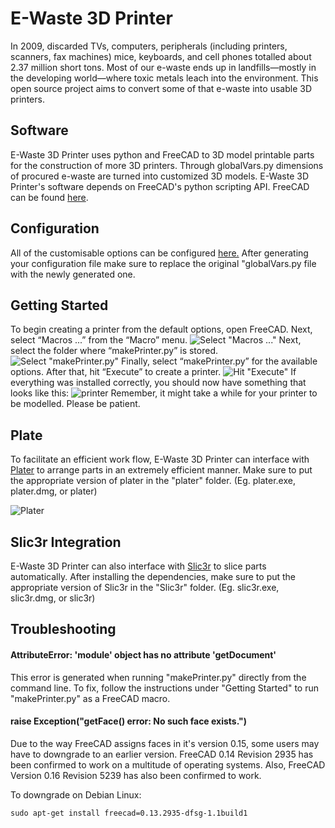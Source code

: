 # E-Waste 3D Printer
In 2009, discarded TVs, computers, peripherals (including printers, scanners, fax machines) mice, keyboards, and cell phones totalled about 2.37 million short tons. Most of our e-waste ends up in landfills—mostly in the developing world—where toxic metals leach into the environment. This open source project aims to convert some of that e-waste into usable 3D printers. 
## Software
E-Waste 3D Printer uses python and FreeCAD to 3D model printable parts for the construction of more 3D printers. Through globalVars.py dimensions of procured e-waste are turned into customized 3D models. E-Waste 3D Printer's software depends on FreeCAD's python scripting API. FreeCAD can be found [here](http://www.freecadweb.org/wiki/index.php?title=Download "Download FreeCAD").
## Configuration
All of the customisable options can be configured [here.](https://cdn.rawgit.com/masterperson40/ewaste3Dprinter/master/config_generator/index.html) After generating your configuration file make sure to replace the original "globalVars.py file with the newly generated one.
## Getting Started
To begin creating a printer from the default options, open FreeCAD. Next, select “Macros ...” from the “Macro” menu. 
![Select "Macros ..."](https://github.com/masterperson40/ewaste3Dprinter/raw/master/docs/picture1.png)
Next, select the folder where “makePrinter.py” is stored. 
![Select "makePrinter.py"](https://github.com/masterperson40/ewaste3Dprinter/raw/master/docs/picture2.png)
Finally, select “makePrinter.py” for the available options. After that, hit “Execute” to create a printer.
![Hit "Execute"](https://github.com/masterperson40/ewaste3Dprinter/raw/master/docs/picture3.png)
If everything was installed correctly, you should now have something that looks like this:
![printer](https://github.com/masterperson40/ewaste3Dprinter/raw/master/docs/picture4.png)
Remember, it might take a while for your printer to be modelled. Please be patient. 
## Plate
To facilitate an efficient work flow, E-Waste 3D Printer can interface with [Plater](https://github.com/RobotsWar/Plater) to arrange parts in an extremely efficient manner. Make sure to put the appropriate version of plater in the "plater" folder. (Eg. plater.exe, plater.dmg, or plater)


![Plater](https://github.com/masterperson40/ewaste3Dprinter/raw/master/docs/picture5.png)
## Slic3r Integration
E-Waste 3D Printer can also interface with [Slic3r](https://github.com/alexrj/Slic3r) to slice parts automatically. After installing the dependencies, make sure to put the appropriate version of Slic3r in the "Slic3r" folder. (Eg. slic3r.exe, slic3r.dmg, or slic3r)

## Troubleshooting
#### AttributeError: 'module' object has no attribute 'getDocument'
This error is generated when running "makePrinter.py" directly from the command line. To fix, follow the instructions under "Getting Started" to run "makePrinter.py" as a FreeCAD macro. 

#### raise Exception("getFace() error: No such face exists.")

Due to the way FreeCAD assigns faces in it's version 0.15, some users may have to downgrade to an earlier version. FreeCAD 0.14 Revision 2935 has been confirmed to work on a multitude of operating systems. Also, FreeCAD Version 0.16 Revision 5239 has also been confirmed to work.

To downgrade on Debian Linux:
```
sudo apt-get install freecad=0.13.2935-dfsg-1.1build1
```



